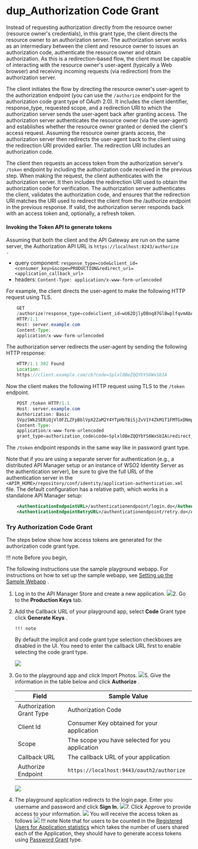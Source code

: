 # dup\_Authorization Code Grant

Instead of requesting authorization directly from the resource owner (resource owner's credentials), in this grant type, the client directs the resource owner to an authorization server. The authorization server works as an intermediary between the client and resource owner to issues an authorization code, authenticate the resource owner and obtain authorization. As this is a redirection-based flow, the client must be capable of interacting with the resource owner's user-agent (typically a Web browser) and receiving incoming requests (via redirection) from the authorization server.

The client initiates the flow by directing the resource owner's user-agent to the authorization endpoint (you can use the `/authorize` endpoint for the authorization code grant type of OAuth 2.0). It includes the client identifier, response\_type, requested scope, and a redirection URI to which the authorization server sends the user-agent back after granting access. The authorization server authenticates the resource owner (via the user-agent) and establishes whether the resource owner granted or denied the client's access request. Assuming the resource owner grants access, the authorization server then redirects the user-agent back to the client using the redirection URI provided earlier. The redirection URI includes an authorization code.

The client then requests an access token from the authorization server's `/token` endpoint by including the authorization code received in the previous step. When making the request, the client authenticates with the authorization server. It then includes the redirection URI used to obtain the authorization code for verification. The authorization server authenticates the client, validates the authorization code, and ensures that the redirection URI matches the URI used to redirect the client from the /authorize endpoint in the previous response. If valid, the authorization server responds back with an access token and, optionally, a refresh token.

#### Invoking the Token API to generate tokens

Assuming that both the client and the API Gateway are run on the same server, the Authorization API URL is `https://localhost:8243/authorize                  .        `

-   query component: `response_type=code&client_id=<consumer_key>&scope=PRODUCTION&redirect_uri=<application_callback_url>         `
-   headers: `Content-Type: application/x-www-form-urlencoded         `

For example, the client directs the user-agent to make the following HTTP request using TLS.

``` java
    GET
    /authorize?response_type=code&client_id=wU62DjlyDBnq87GlBwplfqvmAbAa&scope=PRODUCTION&redirect_uri=https%3A%2F%2Fclient%2Eexample%2Ecom%2Fcb
    HTTP/1.1 
    Host: server.example.com 
    Content-Type:
    application/x-www-form-urlencoded 
```

The authorization server redirects the user-agent by sending the following HTTP response:

``` java
    HTTP/1.1 302 Found 
    Location:
    https://client.example.com/cb?code=SplxlOBeZQQYbYS6WxSbIA
```

Now the client makes the following HTTP request using TLS to the `/token` endpoint.

``` java
    POST /token HTTP/1.1 
    Host: server.example.com 
    Authorization: Basic
    SVpzSWk2SERiQjVlOFZLZFpBblVpX2ZaM2Y4YTpHbTBiSjZvV1Y4ZkM1T1FMTGxDNmpzbEFDVzhh
    Content-Type:
    application/x-www-form-urlencoded 
    grant_type=authorization_code&code=SplxlOBeZQQYbYS6WxSbIA&redirect_uri=https%3A%2F%2Fclient%2Eexample%2Ecom%2Fcb
```

The `/token` endpoint responds in the same way like in password grant type.

Note that if you are using a separate server for authentication (e.g., a distributed API Manager setup or an instance of WSO2 Identity Server as the authentication server), be sure to give the full URL of the authentication server in the `<APIM_HOME>/repository/conf/identity/application-authentication.xml` file. The default configuration has a relative path, which works in a standalone API Manager setup:

``` xml
    <AuthenticationEndpointURL>/authenticationendpoint/login.do</AuthenticationEndpointURL>
    <AuthenticationEndpointRetryURL>/authenticationendpoint/retry.do</AuthenticationEndpointRetryURL>
```

### Try Authorization Code Grant

The steps below show how access tokens are generated for the authorization code grant type.

!!! note
Before you begin,

The following instructions use the sample playground webapp. For instructions on how to set up the sample webapp, see [Setting up the Sample Webapp](https://docs.wso2.com/display/IS530/Setting+Up+the+Sample+Webapp) .


1.  Log in to the API Manager Store and create a new application.
    ![]({{base_path}}/assets/attachments/126561109/126561118.png)2.  Go to the **Production Keys** tab.
3.  Add the Callback URL of your playground app, select **Code** Grant type click **Generate Keys** .

        !!! note
    By default the implicit and code grant type selection checkboxes are disabled in the UI. You need to enter the callback URL first to enable selecting the code grant type.


    ![]({{base_path}}/assets/attachments/126561109/126561110.png)
4.  Go to the playground app and click Import Photos.
    ![]({{base_path}}/assets/attachments/126561109/126561115.png)5.  Give the information in the table below and click **Authorize** .

    | Field                    | Sample Value                                                                                          |
    |--------------------------|-------------------------------------------------------------------------------------------------------|
    | Authorization Grant Type | Authorization Code                                                                                    |
    | Client Id                | Consumer Key obtained for your application                                                            |
    | Scope                    | The scope you have selected for you application                                                       |
    | Callback URL             | The callback URL of your application                                                                  |
    | Authorize Endpoint       | `https://localhost:9443/oauth2/authorize` |

    ![]({{base_path}}/assets/attachments/126561109/126561114.png)
6.  The playground application redirects to the login page. Enter you username and password and click **Sign In.**
    ![]({{base_path}}/assets/attachments/126561109/126561113.png)7.  Click Approve to provide access to your information.
    ![]({{base_path}}/assets/attachments/126561109/126561112.png)    You will receive the access token as follows
    ![]({{base_path}}/assets/attachments/126561109/126561111.png)
        !!! note
    Note that for users to be counted in the [Registered Users for Application statistics](https://docs.wso2.com/display/AM260/Viewing+API+Statistics#ViewingAPIStatistics-topUsers) which takes the number of users shared each of the Application, they should have to generate access tokens using [Password Grant](_Password_Grant_) type.



